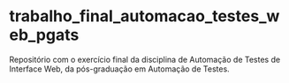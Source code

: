 # trabalho_final_automacao_testes_web_pgats
Repositório com o exercício final da disciplina de Automação de Testes de Interface Web, da pós-graduação em Automação de Testes.
